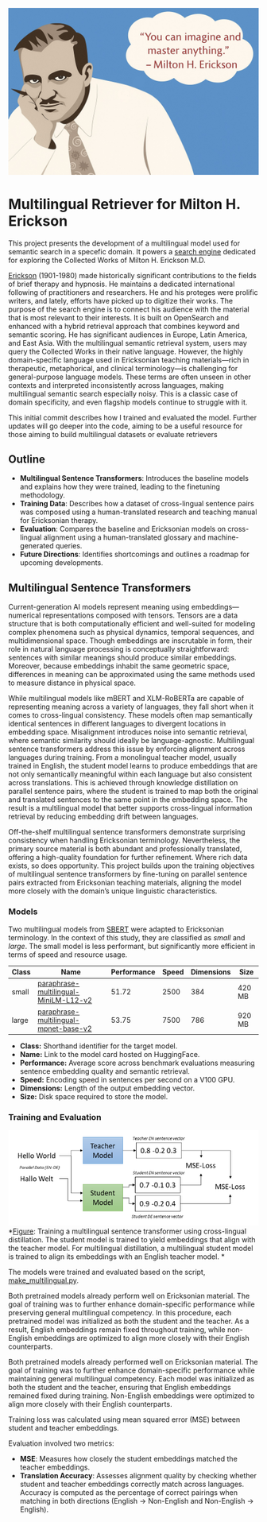 ![Project Banner](images/banner.jpg)

# Multilingual Retriever for Milton H. Erickson

This project presents the development of a multilingual model used for semantic search in a specefic domain. It powers a [search engine](https://github.com/Lone-Wolfgang/DocuTrance) dedicated for exploring the Collected Works of Milton H. Erickson M.D. 

[Erickson](https://en.wikipedia.org/wiki/Milton_H._Erickson) (1901-1980) made historically significant contributions to the fields of brief therapy and hypnosis. He maintains a dedicated international following of practitioners and researchers. He and his proteges were prolific writers, and lately, efforts have picked up to digitize their works. The purpose of the search engine is to connect his audience with the material that is most relevant to their interests. It is built on OpenSearch and enhanced with a hybrid retrieval approach that combines keyword and semantic scoring. He has significant audiences in Europe, Latin America, and East Asia. With the multilingual semantic retrieval system, users may query the Collected Works in their native language. However, the highly domain-specific language used in Ericksonian teaching materials—rich in therapeutic, metaphorical, and clinical terminology—is challenging for general-purpose language models. These terms are often unseen in other contexts and interpreted inconsistently across languages, making multilingual semantic search especially noisy. This is a classic case of domain specificity, and even flagship models continue to struggle with it.

This initial commit describes how I trained and evaluated the model. Further updates will go deeper into the code, aiming to be a useful resource for those aiming to build multilingual datasets or evaluate retrievers

## Outline

- **Multilingual Sentence Transformers**: Introduces the baseline models and explains how they were trained, leading to the finetuning methodology.
- **Training Data**: Describes how a dataset of cross-lingual sentence pairs was composed using a human-translated research and teaching manual for Ericksonian therapy.
- **Evaluation**: Compares the baseline and Ericksonian models on cross-lingual alignment using a human-translated glossary and machine-generated queries.
- **Future Directions**: Identifies shortcomings and outlines a roadmap for upcoming developments.


## Multilingual Sentence Transformers

Current-generation AI models represent meaning using embeddings—numerical representations composed with tensors. Tensors are a data structure that is both computationally efficient and well-suited for modeling complex phenomena such as physical dynamics, temporal sequences, and  multidimensional space. Though embeddings are inscrutable in form, their role in natural language processing is conceptually straightforward: sentences with similar meanings should produce similar embeddings. Moreover, because embeddings inhabit the same geometric space, differences in meaning can be approximated using the same methods used to measure distance in physical space.

While multilingual models like mBERT and XLM-RoBERTa are capable of representing meaning across a variety of languages, they fall short when it comes to cross-lingual consistency. These models often map semantically identical sentences in different languages to divergent locations in embedding space. Misalignment introduces noise into semantic retrieval, where semantic similarity should ideally be language-agnostic. Multilingual sentence transformers address this issue by enforcing alignment across languages during training. From a monolingual teacher model, usually trained in English, the student model learns to produce embeddings that are not only semantically meaningful within each language but also consistent across translations. This is achieved through knowledge distillation on parallel sentence pairs, where the student is trained to map both the original and translated sentences to the same point in the embedding space. The result is a multilingual model that better supports cross-lingual information retrieval by reducing embedding drift between languages.

Off-the-shelf multilingual sentence transformers demonstrate surprising consistency when handling Ericksonian terminology. Nevertheless, the primary source material is both abundant and professionally translated, offering a high-quality foundation for further refinement. Where rich data exists, so does opportunity. This project builds upon the training objectives of multilingual sentence transformers by fine-tuning on parallel sentence pairs extracted from Ericksonian teaching materials, aligning the model more closely with the domain’s unique linguistic characteristics.

### Models

Two multilingual models from [SBERT](https://www.sbert.net/docs/sentence_transformer/pretrained_models.html) were adapted to Ericksonian terminology. In the context of this study, they are classified as *small* and *large*. The small model is less performant, but significantly more efficient in terms of speed and resource usage.

| Class   | Name                                  |   Performance |   Speed |   Dimensions | Size   |
|---------|---------------------------------------|---------------|---------|--------------|--------|
| small   | [paraphrase-multilingual-MiniLM-L12-v2](https://huggingface.co/sentence-transformers/paraphrase-multilingual-MiniLM-L12-v2) |         51.72 |    2500 |          384 | 420 MB |
| large   | [paraphrase-multilingual-mpnet-base-v2](https://huggingface.co/sentence-transformers/paraphrase-multilingual-mpnet-base-v2) |         53.75 |    7500 |          786 | 920 MB |

  - **Class:** Shorthand identifier for the target model.
  - **Name:** Link to the model card hosted on HuggingFace.
  - **Performance:** Average score across benchmark evaluations measuring sentence embedding quality and semantic retrieval.
  - **Speed:**  Encoding speed in sentences per second on a V100 GPU.
  - **Dimensions:** Length of the output embedding vector.
  - **Size:** Disk space required to store the model.

### Training and Evaluation

![Training a Multilingual Sentence Transformer](images/multilingual-distillation.png)
*[Figure](https://sbert.net/examples/sentence_transformer/training/multilingual/README.html): Training a multilingual sentence transformer using cross-lingual distillation. The student model is trained to yield embeddings that align with the teacher model. For multilingual distillation, a multilingual student model is trained to align its embeddings with an English teacher model. *

The models were trained and evaluated based on the script, [make_multilingual.py](https://github.com/UKPLab/sentence-transformers/blob/master/examples/sentence_transformer/training/multilingual/make_multilingual.py).

Both pretrained models already perform well on Ericksonian material. The goal of training was to further enhance domain-specific performance while preserving general multilingual competency. In this procedure, each pretrained model was initialized as both the student and the teacher. As a result, English embeddings remain fixed throughout training, while non-English embeddings are optimized to align more closely with their English counterparts.

Both pretrained models already performed well on Ericksonian material. The goal of training was to further enhance domain-specific performance while maintaining general multilingual competency. Each model was initialized as both the student and the teacher, ensuring that English embeddings remained fixed during training. Non-English embeddings were optimized to align more closely with their English counterparts.

Training loss was calculated using mean squared error (MSE) between student and teacher embeddings.

Evaluation involved two metrics:

 - **MSE**: Measures how closely the student embeddings matched the teacher embeddings.
 - **Translation Accuracy**: Assesses alignment quality by checking whether student and teacher embeddings correctly match across languages. Accuracy is computed as the percentage of correct pairings when matching in both directions (English → Non-English and Non-English → English).
 


